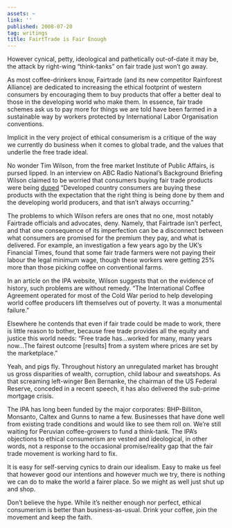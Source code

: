 ```yaml
---
assets: ~
link: ''
published: 2008-07-20
tag: writings
title: FairtTrade is Fair Enough
---
```

However cynical, petty, ideological and pathetically out-of-date it may
be, the attack by right-wing “think-tanks” on fair trade just won’t go
away.

As most coffee-drinkers know, Fairtrade (and its new competitor
Rainforest Alliance) are dedicated to increasing the ethical footprint
of western consumers by encouraging them to buy products that offer a
better deal to those in the developing world who make them. In essence,
fair trade schemes ask us to pay more for things we are told have been
farmed in a sustainable way by workers protected by International Labor
Organisation conventions.

Implicit in the very project of ethical consumerism is a critique of the
way we currently do business when it comes to global trade, and the
values that underlie the free trade ideal.

No wonder Tim Wilson, from the free market Institute of Public Affairs,
is pursed lipped. In an interview on ABC Radio National’s Background
Briefing Wilson claimed to be worried that consumers buying fair trade
products were being [duped]() “Developed country consumers are buying
these products with the expectation that the right thing is being done
by them and the developing world producers, and that isn’t always
occurring.”

The problems to which Wilson refers are ones that no one, most notably
Fairtrade officials and advocates, deny. Namely, that Fairtrade isn’t
perfect, and that one consequence of its imperfection can be a
disconnect between what consumers are promised for the premium they pay,
and what is delivered. For example, an investigation a few years ago by
the UK’s Financial Times, found that some fair trade farmers were not
paying their labour the legal minimum wage, though these workers were
getting 25% more than those picking coffee on conventional farms.

In an article on the IPA website, Wilson suggests that on the evidence
of history, such problems are without remedy. “The International Coffee
Agreement operated for most of the Cold War period to help developing
world coffee producers lift themselves out of poverty. It was a
monumental failure.”

Elsewhere he contends that even if fair trade could be made to work,
there is little reason to bother, because free trade provides all the
equity and justice this world needs: “Free trade has…worked for many,
many years now…The fairest outcome [results] from a system where prices
are set by the marketplace.”

Yeah, and pigs fly. Throughout history an unregulated market has brought
us gross disparities of wealth, corruption, child labour and sweatshops.
As that screaming left-winger Ben Bernanke, the chairman of the US
Federal Reserve, conceded in a recent speech, it has also delivered the
sub-prime mortgage crisis.

The IPA has long been funded by the major corporates: BHP-Billiton,
Monsanto, Caltex and Gunns to name a few. Businesses that have done well
from existing trade conditions and would like to see them roll on. We’re
still waiting for Peruvian coffee-growers to fund a think-tank. The
IPA’s objections to ethical consumerism are vested and ideological, in
other words, not a response to the occasional promise/reality gap that
the fair trade movement is working hard to fix.

It is easy for self-serving cynics to drain our idealism. Easy to make
us feel that however good our intentions and however much we try, there
is nothing we can do to make the world a fairer place. So we might as
well just shut up and shop.

Don’t believe the hype. While it’s neither enough nor perfect, ethical
consumerism is better than business-as-usual. Drink your coffee, join
the movement and keep the faith.